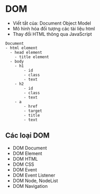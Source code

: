 # DOM

- Viết tắt của: Document Object Model
- Mô hình hóa đối tượng các tài liệu html
- Thay đổi HTML thông qua JavaScript

```
Document
- html element
  - head element
    - title element
  - body
    - h1
        - id
        - class
        - text
    - h2
        - id
        - class
        - text
    - a
        - href
        - target
        - title
        - text
```

## Các loại DOM

- DOM Document
- DOM Element
- DOM HTML
- DOM CSS
- DOM Event
- DOM Event Listener
- DOM Node, NodeList
- DOM Navigation
